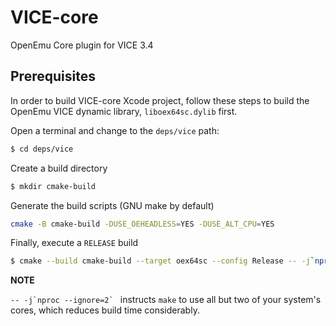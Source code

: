 VICE-core
=========

OpenEmu Core plugin for VICE 3.4

## Prerequisites

In order to build VICE-core Xcode project, follow these steps to build the OpenEmu VICE dynamic library, `liboex64sc.dylib` first.

Open a terminal and change to the `deps/vice` path:

```sh
$ cd deps/vice
```

Create a build directory

```sh
$ mkdir cmake-build
```

Generate the build scripts (GNU make by default)

```sh
cmake -B cmake-build -DUSE_OEHEADLESS=YES -DUSE_ALT_CPU=YES
```

Finally, execute a `RELEASE` build

```sh
$ cmake --build cmake-build --target oex64sc --config Release -- -j`nproc --ignore=2`
```

**NOTE**

``-- -j`nproc --ignore=2` `` instructs `make` to use all but two of your system's cores, which reduces build time considerably.